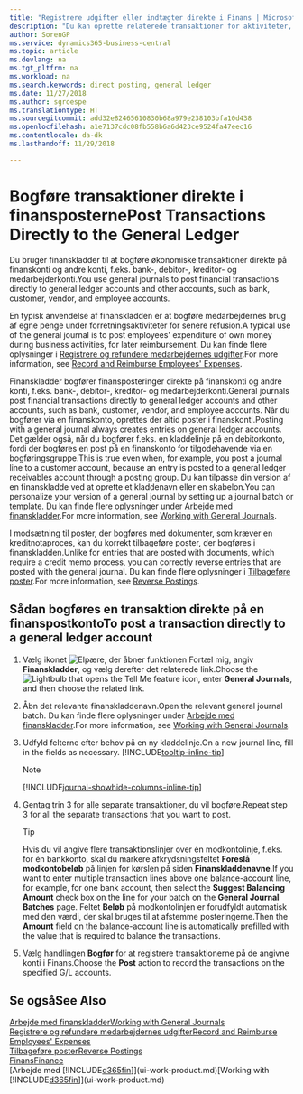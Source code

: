 ```yaml
---
title: "Registrere udgifter eller indtægter direkte i Finans | Microsoft Docs"
description: "Du kan oprette relaterede transaktioner for aktiviteter, der ikke er repræsenteret af et dokument, f.eks. mindre udgifter eller indbetalinger, ved at bogføre kladdelinjer på siden Finanskladde."
author: SorenGP
ms.service: dynamics365-business-central
ms.topic: article
ms.devlang: na
ms.tgt_pltfrm: na
ms.workload: na
ms.search.keywords: direct posting, general ledger
ms.date: 11/27/2018
ms.author: sgroespe
ms.translationtype: HT
ms.sourcegitcommit: add32e82465610830b68a979e238103bfa10d438
ms.openlocfilehash: a1e7137cdc08fb558b6a6d423ce9524fa47eec16
ms.contentlocale: da-dk
ms.lasthandoff: 11/29/2018

---
```

# <a name="post-transactions-directly-to-the-general-ledger"></a><span data-ttu-id="178fc-103">Bogføre transaktioner direkte i finansposterne</span><span class="sxs-lookup"><span data-stu-id="178fc-103">Post Transactions Directly to the General Ledger</span></span>

<span data-ttu-id="178fc-104">Du bruger finanskladder til at bogføre økonomiske transaktioner direkte på finanskonti og andre konti, f.eks. bank-, debitor-, kreditor- og medarbejderkonti.</span><span class="sxs-lookup"><span data-stu-id="178fc-104">You use general journals to post financial transactions directly to general ledger accounts and other accounts, such as bank, customer, vendor, and employee accounts.</span></span>  

<span data-ttu-id="178fc-105">En typisk anvendelse af finanskladden er at bogføre medarbejdernes brug af egne penge under forretningsaktiviteter for senere refusion.</span><span class="sxs-lookup"><span data-stu-id="178fc-105">A typical use of the general journal is to post employees' expenditure of own money during business activities, for later reimbursement.</span></span> <span data-ttu-id="178fc-106">Du kan finde flere oplysninger i [Registrere og refundere medarbejdernes udgifter](finance-how-record-reimburse-employee-expenses.md).</span><span class="sxs-lookup"><span data-stu-id="178fc-106">For more information, see [Record and Reimburse Employees' Expenses](finance-how-record-reimburse-employee-expenses.md).</span></span>

<span data-ttu-id="178fc-107">Finanskladder bogfører finansposteringer direkte på finanskonti og andre konti, f.eks. bank-, debitor-, kreditor- og medarbejderkonti.</span><span class="sxs-lookup"><span data-stu-id="178fc-107">General journals post financial transactions directly to general ledger accounts and other accounts, such as bank, customer, vendor, and employee accounts.</span></span> <span data-ttu-id="178fc-108">Når du bogfører via en finanskonto, oprettes der altid poster i finanskonti.</span><span class="sxs-lookup"><span data-stu-id="178fc-108">Posting with a general journal always creates entries on general ledger accounts.</span></span> <span data-ttu-id="178fc-109">Det gælder også, når du bogfører f.eks. en kladdelinje på en debitorkonto, fordi der bogføres en post på en finanskonto for tilgodehavende via en bogføringsgruppe.</span><span class="sxs-lookup"><span data-stu-id="178fc-109">This is true even when, for example, you post a journal line to a customer account, because an entry is posted to a general ledger receivables account through a posting group.</span></span> <span data-ttu-id="178fc-110">Du kan tilpasse din version af en finanskladde ved at oprette et kladdenavn eller en skabelon.</span><span class="sxs-lookup"><span data-stu-id="178fc-110">You can personalize your version of a general journal by setting up a journal batch or template.</span></span> <span data-ttu-id="178fc-111">Du kan finde flere oplysninger under [Arbejde med finanskladder](ui-work-general-journals.md).</span><span class="sxs-lookup"><span data-stu-id="178fc-111">For more information, see [Working with General Journals](ui-work-general-journals.md).</span></span>

<span data-ttu-id="178fc-112">I modsætning til poster, der bogføres med dokumenter, som kræver en kreditnotaproces, kan du korrekt tilbageføre poster, der bogføres i finanskladden.</span><span class="sxs-lookup"><span data-stu-id="178fc-112">Unlike for entries that are posted with documents, which require a credit memo process, you can correctly reverse entries that are posted with the general journal.</span></span> <span data-ttu-id="178fc-113">Du kan finde flere oplysninger i [Tilbageføre poster](finance-how-reverse-journal-posting.md).</span><span class="sxs-lookup"><span data-stu-id="178fc-113">For more information, see [Reverse Postings](finance-how-reverse-journal-posting.md).</span></span>

## <a name="to-post-a-transaction-directly-to-a-general-ledger-account"></a><span data-ttu-id="178fc-114">Sådan bogføres en transaktion direkte på en finanspostkonto</span><span class="sxs-lookup"><span data-stu-id="178fc-114">To post a transaction directly to a general ledger account</span></span>

1. <span data-ttu-id="178fc-115">Vælg ikonet ![Elpære, der åbner funktionen Fortæl mig](media/ui-search/search_small.png "Fortæl mig, hvad du vil foretage dig"), angiv **Finanskladder**, og vælg derefter det relaterede link.</span><span class="sxs-lookup"><span data-stu-id="178fc-115">Choose the ![Lightbulb that opens the Tell Me feature](media/ui-search/search_small.png "Tell me what you want to do") icon, enter **General Journals**, and then choose the related link.</span></span>
2. <span data-ttu-id="178fc-116">Åbn det relevante finanskladdenavn.</span><span class="sxs-lookup"><span data-stu-id="178fc-116">Open the relevant general journal batch.</span></span> <span data-ttu-id="178fc-117">Du kan finde flere oplysninger under [Arbejde med finanskladder](ui-work-general-journals.md).</span><span class="sxs-lookup"><span data-stu-id="178fc-117">For more information, see [Working with General Journals](ui-work-general-journals.md).</span></span>
3. <span data-ttu-id="178fc-118">Udfyld felterne efter behov på en ny kladdelinje.</span><span class="sxs-lookup"><span data-stu-id="178fc-118">On a new journal line, fill in the fields as necessary.</span></span> [!INCLUDE[tooltip-inline-tip](includes/tooltip-inline-tip_md.md)]    

    > [!NOTE]
    > [!INCLUDE[journal-showhide-columns-inline-tip](includes/journal-showhide-columns-inline-tip.md)]
4. <span data-ttu-id="178fc-119">Gentag trin 3 for alle separate transaktioner, du vil bogføre.</span><span class="sxs-lookup"><span data-stu-id="178fc-119">Repeat step 3 for all the separate transactions that you want to post.</span></span>

    > [!TIP]  
    > <span data-ttu-id="178fc-120">Hvis du vil angive flere transaktionslinjer over én modkontolinje, f.eks. for én bankkonto, skal du markere afkrydsningsfeltet **Foreslå modkontobeløb** på linjen for kørslen på siden **Finanskladdenavne**.</span><span class="sxs-lookup"><span data-stu-id="178fc-120">If you want to enter multiple transaction lines above one balance-account line, for example, for one bank account, then select the **Suggest Balancing Amount** check box on the line for your batch on the **General Journal Batches** page.</span></span> <span data-ttu-id="178fc-121">Feltet **Beløb** på modkontolinjen er forudfyldt automatisk med den værdi, der skal bruges til at afstemme posteringerne.</span><span class="sxs-lookup"><span data-stu-id="178fc-121">Then the **Amount** field on the balance-account line is automatically prefilled with the value that is required to balance the transactions.</span></span>
5. <span data-ttu-id="178fc-122">Vælg handlingen **Bogfør** for at registrere transaktionerne på de angivne konti i Finans.</span><span class="sxs-lookup"><span data-stu-id="178fc-122">Choose the **Post** action to record the transactions on the specified G/L accounts.</span></span>

## <a name="see-also"></a><span data-ttu-id="178fc-123">Se også</span><span class="sxs-lookup"><span data-stu-id="178fc-123">See Also</span></span>

[<span data-ttu-id="178fc-124">Arbejde med finanskladder</span><span class="sxs-lookup"><span data-stu-id="178fc-124">Working with General Journals</span></span>](ui-work-general-journals.md)  
[<span data-ttu-id="178fc-125">Registrere og refundere medarbejdernes udgifter</span><span class="sxs-lookup"><span data-stu-id="178fc-125">Record and Reimburse Employees' Expenses</span></span>](finance-how-record-reimburse-employee-expenses.md)  
[<span data-ttu-id="178fc-126">Tilbageføre poster</span><span class="sxs-lookup"><span data-stu-id="178fc-126">Reverse Postings</span></span>](finance-how-reverse-journal-posting.md)  
[<span data-ttu-id="178fc-127">Finans</span><span class="sxs-lookup"><span data-stu-id="178fc-127">Finance</span></span>](finance.md)  
<span data-ttu-id="178fc-128">[Arbejde med [!INCLUDE[d365fin](includes/d365fin_md.md)]](ui-work-product.md)</span><span class="sxs-lookup"><span data-stu-id="178fc-128">[Working with [!INCLUDE[d365fin](includes/d365fin_md.md)]](ui-work-product.md)</span></span>  

